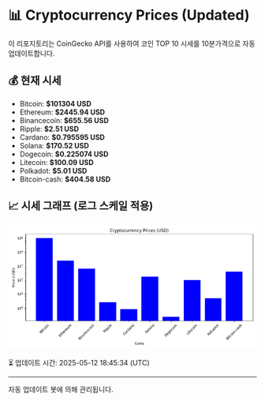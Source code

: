 
# 📊 Cryptocurrency Prices (Updated)

이 리포지토리는 CoinGecko API를 사용하여 코인 TOP 10 시세를 10분가격으로 자동 업데이트합니다.

## 💰 현재 시세
- Bitcoin: **$101304 USD**
- Ethereum: **$2445.94 USD**
- Binancecoin: **$655.56 USD**
- Ripple: **$2.51 USD**
- Cardano: **$0.795595 USD**
- Solana: **$170.52 USD**
- Dogecoin: **$0.225074 USD**
- Litecoin: **$100.09 USD**
- Polkadot: **$5.01 USD**
- Bitcoin-cash: **$404.58 USD**

## 📈 시세 그래프 (로그 스케일 적용)
![Crypto Prices](crypto_prices.png)

⏳ 업데이트 시간: 2025-05-12 18:45:34 (UTC)

---
자동 업데이트 봇에 의해 관리됩니다.

